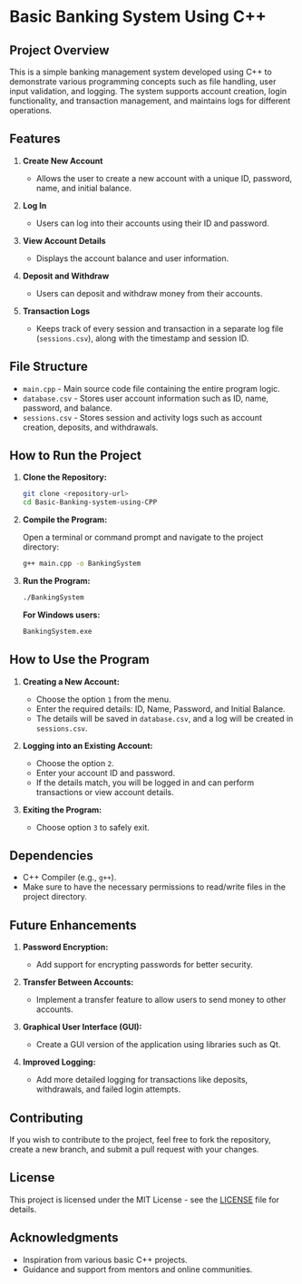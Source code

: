 

# **Basic Banking System Using C++**

## **Project Overview**
This is a simple banking management system developed using C++ to demonstrate various programming concepts such as file handling, user input validation, and logging. The system supports account creation, login functionality, and transaction management, and maintains logs for different operations.

## **Features**
1. **Create New Account**
   - Allows the user to create a new account with a unique ID, password, name, and initial balance.
   
2. **Log In**
   - Users can log into their accounts using their ID and password.
   
3. **View Account Details**
   - Displays the account balance and user information.

4. **Deposit and Withdraw**
   - Users can deposit and withdraw money from their accounts.

5. **Transaction Logs**
   - Keeps track of every session and transaction in a separate log file (`sessions.csv`), along with the timestamp and session ID.

## **File Structure**
- `main.cpp` - Main source code file containing the entire program logic.
- `database.csv` - Stores user account information such as ID, name, password, and balance.
- `sessions.csv` - Stores session and activity logs such as account creation, deposits, and withdrawals.

## **How to Run the Project**
1. **Clone the Repository:**

   ```bash
   git clone <repository-url>
   cd Basic-Banking-system-using-CPP
   ```

2. **Compile the Program:**

   Open a terminal or command prompt and navigate to the project directory:

   ```bash
   g++ main.cpp -o BankingSystem
   ```

3. **Run the Program:**

   ```bash
   ./BankingSystem
   ```

   **For Windows users:**

   ```bash
   BankingSystem.exe
   ```

## **How to Use the Program**
1. **Creating a New Account:**
   - Choose the option `1` from the menu.
   - Enter the required details: ID, Name, Password, and Initial Balance.
   - The details will be saved in `database.csv`, and a log will be created in `sessions.csv`.

2. **Logging into an Existing Account:**
   - Choose the option `2`.
   - Enter your account ID and password.
   - If the details match, you will be logged in and can perform transactions or view account details.

3. **Exiting the Program:**
   - Choose option `3` to safely exit.

## **Dependencies**
- C++ Compiler (e.g., `g++`).
- Make sure to have the necessary permissions to read/write files in the project directory.

## **Future Enhancements**
1. **Password Encryption:**
   - Add support for encrypting passwords for better security.

2. **Transfer Between Accounts:**
   - Implement a transfer feature to allow users to send money to other accounts.

3. **Graphical User Interface (GUI):**
   - Create a GUI version of the application using libraries such as Qt.

4. **Improved Logging:**
   - Add more detailed logging for transactions like deposits, withdrawals, and failed login attempts.

## **Contributing**
If you wish to contribute to the project, feel free to fork the repository, create a new branch, and submit a pull request with your changes.

## **License**
This project is licensed under the MIT License - see the [LICENSE](LICENSE) file for details.

## **Acknowledgments**
- Inspiration from various basic C++ projects.
- Guidance and support from mentors and online communities.


